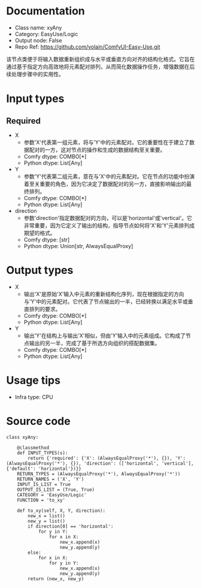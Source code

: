 # Documentation
- Class name: xyAny
- Category: EasyUse/Logic
- Output node: False
- Repo Ref: https://github.com/yolain/ComfyUI-Easy-Use.git

该节点类便于将输入数据重新组织成与水平或垂直方向对齐的结构化格式。它旨在通过基于指定方向高效地将元素配对排列，从而简化数据操作任务，增强数据在后续处理步骤中的实用性。

# Input types
## Required
- X
    - 参数'X'代表第一组元素，将与'Y'中的元素配对。它的重要性在于建立了数据配对的一方，这对节点的操作和生成的数据结构至关重要。
    - Comfy dtype: COMBO[*]
    - Python dtype: List[Any]
- Y
    - 参数'Y'代表第二组元素，意在与'X'中的元素配对。它在节点的功能中扮演着至关重要的角色，因为它决定了数据配对的另一方，直接影响输出的最终排列。
    - Comfy dtype: COMBO[*]
    - Python dtype: List[Any]
- direction
    - 参数'direction'指定数据配对的方向，可以是'horizontal'或'vertical'。它非常重要，因为它定义了输出的结构，指导节点如何将'X'和'Y'元素排列成期望的格式。
    - Comfy dtype: [str]
    - Python dtype: Union[str, AlwaysEqualProxy]

# Output types
- X
    - 输出'X'是原始'X'输入中元素的重新结构化序列，现在根据指定的方向与'Y'中的元素配对。它代表了节点输出的一半，已经转换以满足水平或垂直排列的要求。
    - Comfy dtype: COMBO[*]
    - Python dtype: List[Any]
- Y
    - 输出'Y'在结构上与输出'X'相似，但由'Y'输入中的元素组成。它构成了节点输出的另一半，完成了基于所选方向组织的搭配数据集。
    - Comfy dtype: COMBO[*]
    - Python dtype: List[Any]

# Usage tips
- Infra type: CPU

# Source code
```
class xyAny:

    @classmethod
    def INPUT_TYPES(s):
        return {'required': {'X': (AlwaysEqualProxy('*'), {}), 'Y': (AlwaysEqualProxy('*'), {}), 'direction': (['horizontal', 'vertical'], {'default': 'horizontal'})}}
    RETURN_TYPES = (AlwaysEqualProxy('*'), AlwaysEqualProxy('*'))
    RETURN_NAMES = ('X', 'Y')
    INPUT_IS_LIST = True
    OUTPUT_IS_LIST = (True, True)
    CATEGORY = 'EasyUse/Logic'
    FUNCTION = 'to_xy'

    def to_xy(self, X, Y, direction):
        new_x = list()
        new_y = list()
        if direction[0] == 'horizontal':
            for y in Y:
                for x in X:
                    new_x.append(x)
                    new_y.append(y)
        else:
            for x in X:
                for y in Y:
                    new_x.append(x)
                    new_y.append(y)
        return (new_x, new_y)
```